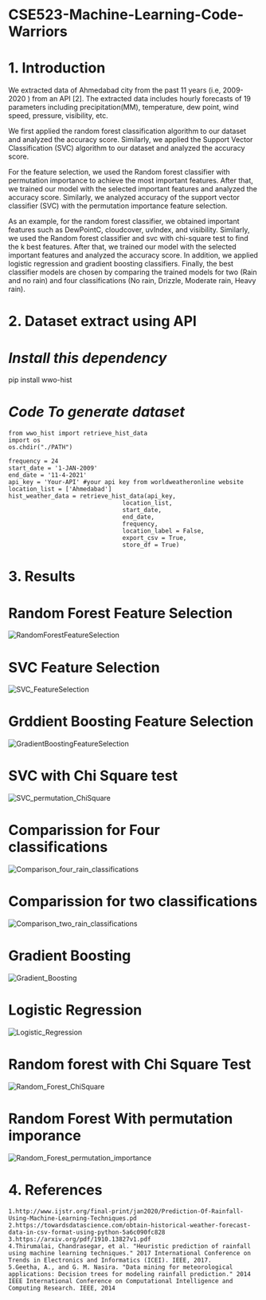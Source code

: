 # CSE523-Machine-Learning-Code-Warriors

# 1. Introduction

We extracted data of Ahmedabad city from the past 11 years (i.e, 2009-2020 ) from an API [2]. The extracted data includes hourly forecasts of 19 parameters including   precipitation(MM), temperature, dew point, wind speed, pressure, visibility, etc.

We first applied the random forest classification algorithm to our dataset and analyzed the accuracy score.
Similarly, we applied the Support Vector Classification (SVC) algorithm to our dataset and analyzed the accuracy score.

For the feature selection, we used the Random forest classifier with permutation importance to achieve the most important features. After that, we trained our model with the selected important features and analyzed the accuracy score. 
Similarly, we analyzed accuracy of  the support vector classifier (SVC) with the permutation importance feature selection.

As an example, for the random forest classifier, we obtained important features such as DewPointC, cloudcover, uvIndex, and visibility. 
Similarly, we used the Random forest classifier and svc with chi-square test to find the k best features. After that, we trained our model with the selected important features and analyzed the accuracy score. 
In addition, we applied logistic regression and gradient boosting classifiers.
Finally, the best classifier models are chosen by comparing the trained models for two (Rain and no rain) and four classifications (No rain, Drizzle, Moderate rain, Heavy rain).
 
 


# 2. Dataset extract using API

# *Install this dependency*
pip install wwo-hist

# *Code To generate dataset*
```
from wwo_hist import retrieve_hist_data
import os
os.chdir("./PATH")

frequency = 24
start_date = '1-JAN-2009'
end_date = '11-4-2021'
api_key = 'Your-API' #your api key from worldweatheronline website
location_list = ['Ahmedabad']
hist_weather_data = retrieve_hist_data(api_key,
                                location_list,
                                start_date,
                                end_date,
                                frequency,
                                location_label = False,
                                export_csv = True,
                                store_df = True)

```



# 3. Results
# Random Forest Feature Selection
![RandomForestFeatureSelection](https://user-images.githubusercontent.com/60318509/114301540-f47c3800-9ae2-11eb-8e86-cdc9a54c2a8d.JPG)
# SVC Feature Selection
![SVC_FeatureSelection](https://user-images.githubusercontent.com/60318509/114301541-f5ad6500-9ae2-11eb-856b-52a6d5c6d51d.JPG)
# Grddient Boosting Feature Selection
![GradientBoostingFeatureSelection](https://user-images.githubusercontent.com/60318509/114301553-f7772880-9ae2-11eb-8dc9-9a7674462e27.JPG)
# SVC with Chi Square test
![SVC_permutation_ChiSquare](https://user-images.githubusercontent.com/60318509/114301542-f645fb80-9ae2-11eb-861d-a56771986c6a.png)
# Comparission for Four classifications
![Comparison_four_rain_classifications](https://user-images.githubusercontent.com/60318509/114301544-f645fb80-9ae2-11eb-946c-b8889344310f.png)
# Comparission for two classifications
![Comparison_two_rain_classifications](https://user-images.githubusercontent.com/60318509/114301547-f6de9200-9ae2-11eb-995f-d0c046ecdce9.png)
# Gradient Boosting
![Gradient_Boosting](https://user-images.githubusercontent.com/60318509/114301550-f7772880-9ae2-11eb-9ffd-5703e815f5fd.png)
# Logistic Regression
![Logistic_Regression](https://user-images.githubusercontent.com/60318509/114301556-f80fbf00-9ae2-11eb-9162-2cea5f4d8af2.png)
# Random forest with Chi Square Test
![Random_Forest_ChiSquare](https://user-images.githubusercontent.com/60318509/114301558-f8a85580-9ae2-11eb-9765-7f32a54a52ca.png)
# Random Forest With permutation imporance
![Random_Forest_permutation_importance](https://user-images.githubusercontent.com/60318509/114301559-f940ec00-9ae2-11eb-8347-2fd070caee2a.png)

# 4. References
```
1.http://www.ijstr.org/final-print/jan2020/Prediction-Of-Rainfall-Using-Machine-Learning-Techniques.pd
2.https://towardsdatascience.com/obtain-historical-weather-forecast-data-in-csv-format-using-python-5a6c090fc828
3.https://arxiv.org/pdf/1910.13827v1.pdf
4.Thirumalai, Chandrasegar, et al. "Heuristic prediction of rainfall using machine learning techniques." 2017 International Conference on Trends in Electronics and Informatics (ICEI). IEEE, 2017.
5.Geetha, A., and G. M. Nasira. "Data mining for meteorological applications: Decision trees for modeling rainfall prediction." 2014 IEEE International Conference on Computational Intelligence and Computing Research. IEEE, 2014
```
